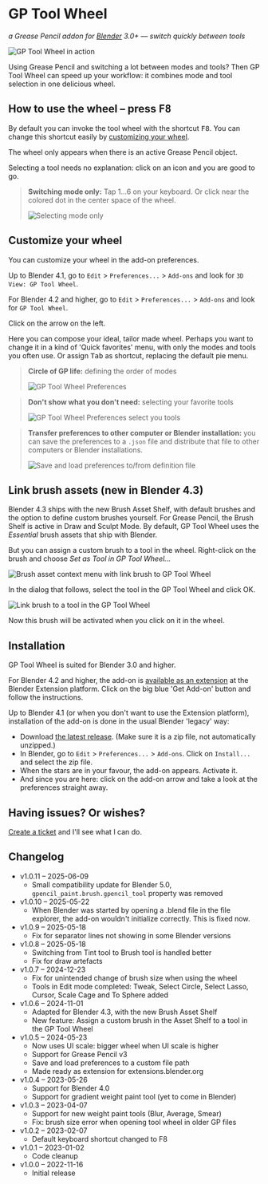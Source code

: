 # GP Tool Wheel
*a Grease Pencil addon for [Blender](https://www.blender.org/) 3.0+ –– switch quickly between tools*

![GP Tool Wheel in action](docs/images/gp_tool_wheel_in_action.gif)

Using Grease Pencil and switching a lot between modes and tools? Then GP Tool Wheel can speed up your workflow: it combines mode and tool selection in one delicious wheel.


## How to use the wheel – press <kbd>F8</kbd>
By default you can invoke the tool wheel with the shortcut <kbd>F8</kbd>. You can change this shortcut easily by [customizing your wheel](#customize-your-wheel).

The wheel only appears when there is an active Grease Pencil object.

Selecting a tool needs no explanation: click on an icon and you are good to go.

> **Switching mode only:** Tap 1...6 on your keyboard. Or click near the colored dot in the center space of the wheel.
> 
> ![Selecting mode only](docs/images/gp_tool_wheel_selecting_mode.png)


## Customize your wheel
You can customize your wheel in the add-on preferences.

Up to Blender 4.1, go to `Edit` > `Preferences...` > `Add-ons` and look for `3D View: GP Tool Wheel`.

For Blender 4.2 and higher, go to `Edit` > `Preferences...` > `Add-ons` and look for `GP Tool Wheel`. 

Click on the arrow on the left.

Here you can compose your ideal, tailor made wheel. Perhaps you want to change it in a kind of 'Quick favorites' menu, with only the modes and tools you often use. 
Or assign <kbd>Tab</kbd> as shortcut, replacing the default pie menu.


> **Circle of GP life:** defining the order of modes
>
> ![GP Tool Wheel Preferences](docs/images/gp_tool_wheel_preferences_1.png)

> **Don't show what you don't need:** selecting your favorite tools
> 
> ![GP Tool Wheel Preferences select you tools](docs/images/gp_tool_wheel_preferences_2.png)

> **Transfer preferences to other computer or Blender installation:**
> you can save the preferences to a `.json` file and distribute that file to other computers or Blender installations.
> 
> ![Save and load preferences to/from definition file](docs/images/gp_tool_wheel_preferences_3.png)


## Link brush assets (new in Blender 4.3)

Blender 4.3 ships with the new Brush Asset Shelf, with default brushes and the option to define custom brushes yourself.
For Grease Pencil, the Brush Shelf is active in Draw and Sculpt Mode.
By default, GP Tool Wheel uses the _Essential_ brush assets that ship with Blender. 

But you can assign a custom brush to a tool in the wheel. Right-click on the brush and choose _Set as Tool in GP Tool Wheel..._

![Brush asset context menu with link brush to GP Tool Wheel](docs/images/link_brush_to_tool_1.jpg)

In the dialog that follows, select the tool in the GP Tool Wheel and click OK.

![Link brush to a tool in the GP Tool Wheel](docs/images/link_brush_to_tool_2.jpg)

Now this brush will be activated when you click on it in the wheel.


## Installation
GP Tool Wheel is suited for Blender 3.0 and higher.

For Blender 4.2 and higher, the add-on is [available as an extension](https://extensions.blender.org/add-ons/grease-pencil-tool-wheel/) at the Blender Extension platform. 
Click on the big blue 'Get Add-on' button and follow the instructions.


Up to Blender 4.1 (or when you don't want to use the Extension platform), installation of the add-on is done in the usual Blender 'legacy' way:
- Download [the latest release](https://github.com/SietseB/GP-Tool-Wheel/releases). (Make sure it is a zip file, not automatically unzipped.)
- In Blender, go to `Edit` > `Preferences...` > `Add-ons`. Click on `Install...` and select the zip file.
- When the stars are in your favour, the add-on appears. Activate it.
- And since you are here: click on the add-on arrow and take a look at the preferences straight away.


## Having issues? Or wishes?
[Create a ticket](https://github.com/SietseB/GP-Tool-Wheel/issues) and I'll see what I can do.


## Changelog
- v1.0.11 – 2025-06-09
  - Small compatibility update for Blender 5.0, `gpencil_paint.brush.gpencil_tool` property was removed
- v1.0.10 – 2025-05-22
  - When Blender was started by opening a .blend file in the file explorer, the add-on wouldn't initialize correctly. This is fixed now.
- v1.0.9 – 2025-05-18
  - Fix for separator lines not showing in some Blender versions
- v1.0.8 – 2025-05-18
  - Switching from Tint tool to Brush tool is handled better
  - Fix for draw artefacts
- v1.0.7 – 2024-12-23
  - Fix for unintended change of brush size when using the wheel
  - Tools in Edit mode completed: Tweak, Select Circle, Select Lasso, Cursor, Scale Cage and To Sphere added
- v1.0.6 – 2024-11-01
  - Adapted for Blender 4.3, with the new Brush Asset Shelf
  - New feature: Assign a custom brush in the Asset Shelf to a tool in the GP Tool Wheel
- v1.0.5 – 2024-05-23
  - Now uses UI scale: bigger wheel when UI scale is higher
  - Support for Grease Pencil v3
  - Save and load preferences to a custom file path
  - Made ready as extension for extensions.blender.org
- v1.0.4 – 2023-05-26
  - Support for Blender 4.0
  - Support for gradient weight paint tool (yet to come in Blender)
- v1.0.3 – 2023-04-07
  - Support for new weight paint tools (Blur, Average, Smear)
  - Fix: brush size error when opening tool wheel in older GP files
- v1.0.2 – 2023-02-07
  - Default keyboard shortcut changed to F8
- v1.0.1 – 2023-01-02
  - Code cleanup
- v1.0.0 – 2022-11-16
  - Initial release
